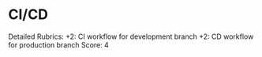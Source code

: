 # CI/CD

Detailed Rubrics: +2: CI workflow for development branch
+2: CD workflow for production branch
Score: 4